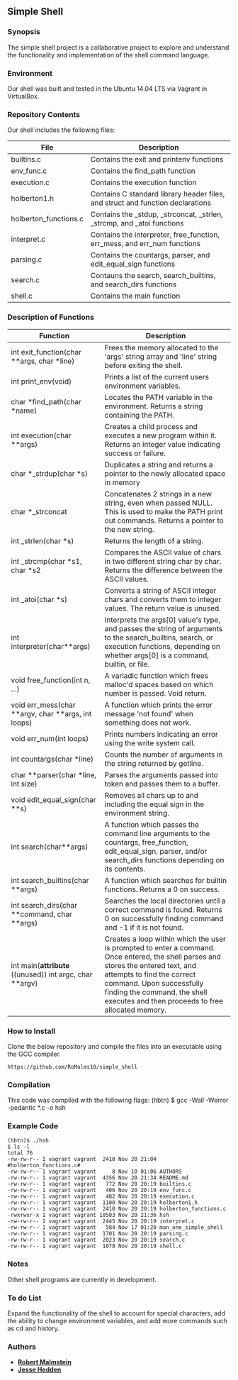 ## Simple Shell
### Synopsis
The simple shell project is a collaborative project to explore and understand the functionality and implementation of the shell command language.

### Environment
Our shell was built and tested in the Ubuntu 14.04 LTS via Vagrant in VirtualBox.

### Repository Contents
Our shell includes the following files:

|  **File**  |   **Description**   |
| ------------ | --------------------- |
| builtins.c | Contains the exit and printenv functions |
| env_func.c | Contains the find_path function |
| execution.c | Contains the execution function |
| holberton1.h | Contains C standard library header files, and struct and function declarations |
| holberton_functions.c | Contains the _stdup, _strconcat, _strlen, _strcmp, and _atoi functions |
| interpret.c | Contains the interpreter, free_function, err_mess, and err_num functions |
| parsing.c | Contains the countargs, parser, and edit_equal_sign functions |
| search.c | Contauns the search, search_builtins, and search_dirs functions |
| shell.c | Contains the main function |

### Description of Functions

| **Function** | **Description** |
| -------------- | ---------------- |
| int exit_function(char **args, char *line) | Frees the memory allocated to the 'args' string array and 'line' string before exiting the shell. |
| int print_env(void) | Prints a list of the current users environment variables. |
| char *find_path(char *name) | Locates the PATH variable in the environment. Returns a string containing the PATH. |
| int execution(char **args) | Creates a child process and executes a new program within it. Returns an integer value indicating success or failure. |
| char *_strdup(char *s) | Duplicates a string and returns a pointer to the newly allocated space in memory |
| char *_strconcat | Concatenates 2 strings in a new string, even when passed NULL. This is used to make the PATH print out commands. Returns a pointer to the new string. |
| int _strlen(char *s) | Returns the length of a string. |
| int _strcmp(char *s1, char *s2 | Compares the ASCII value of chars in two different string char by char. Returns the difference between the ASCII values. |
| int _atoi(char *s) | Converts a string of ASCII integer chars and converts them to integer values. The return value is unused. |
| int interpreter(char**args) | Interprets the args[0] value's type, and passes the string of arguments to the search_builtins, search, or execution functions, depending on whether args[0] is a command, builtin, or file. |
| void free_function(int n, ...) | A variadic function which frees malloc'd spaces based on which number is passed. Void return. |
| void err_mess(char **argv, char **args, int loops) | A function which prints the error message 'not found' when something does not work. |
| void err_num(int loops) | Prints numbers indicating an error using the write system call. |
| int countargs(char *line) | Counts the number of arguments in the string returned by getline. |
| char **parser(char *line, int size) | Parses the arguments passed into token and passes them to a buffer. |
| void edit_equal_sign(char **s) | Removes all chars up to and including the equal sign in the environment string. |
| int search(char**args) | A function which passes the command line arguments to the countargs, free_function, edit_equal_sign, parser, and/or search_dirs functions depending on its contents. |
| int search_builtins(char **args) | A function which searches for builtin functions. Returns a 0 on success. |
| int search_dirs(char **command, char **args) | Searches the local directories until a correct command is found. Returns 0 on successfully finding command and -1 if it is not found. |
| int main(__attribute__ ((unused)) int argc, char **argv) | Creates a loop within which the user is prompted to enter a command. Once entered, the shell parses and stores the entered text, and attempts to find the correct command. Upon successfully finding the command, the shell executes and then proceeds to free allocated memory. |

### How to Install
Clone the below repository and compile the files into an executable using the GCC compiler.
```
https://github.com/RoMalms10/simple_shell
```

### Compilation

This code was compiled with the following flags:
     (hbtn) $ gcc -Wall -Werror -pedantic *.c -o hsh

### Example Code

```
(hbtn)$ ./hsh
$ ls -l
total 76
-rw-rw-r-- 1 vagrant vagrant  2410 Nov 20 21:04 #holberton_functions.c#
-rw-rw-r-- 1 vagrant vagrant     8 Nov 10 01:06 AUTHORS
-rw-rw-r-- 1 vagrant vagrant  4356 Nov 20 21:34 README.md
-rw-rw-r-- 1 vagrant vagrant   772 Nov 20 20:19 builtins.c
-rw-rw-r-- 1 vagrant vagrant   406 Nov 20 20:19 env_func.c
-rw-rw-r-- 1 vagrant vagrant   482 Nov 20 20:19 execution.c
-rw-rw-r-- 1 vagrant vagrant  1100 Nov 20 20:19 holberton1.h
-rw-rw-r-- 1 vagrant vagrant  2410 Nov 20 20:19 holberton_functions.c
-rwxrwxr-x 1 vagrant vagrant 18583 Nov 20 21:36 hsh
-rw-rw-r-- 1 vagrant vagrant  2445 Nov 20 20:19 interpret.c
-rw-rw-r-- 1 vagrant vagrant   584 Nov 17 01:20 man_one_simple_shell
-rw-rw-r-- 1 vagrant vagrant  1701 Nov 20 20:19 parsing.c
-rw-rw-r-- 1 vagrant vagrant  2023 Nov 20 20:19 search.c
-rw-rw-r-- 1 vagrant vagrant  1078 Nov 20 20:19 shell.c
```

### Notes
Other shell programs are currently in development.

### To do List
Expand the functionality of the shell to account for special characters, add the ability to change environment variables, and add more commands such as cd and history.

### Authors

* [**Robert Malmstein**](https://github.com/RoMalms10)
* [**Jesse Hedden**](https://github.com/jagrvargen)
